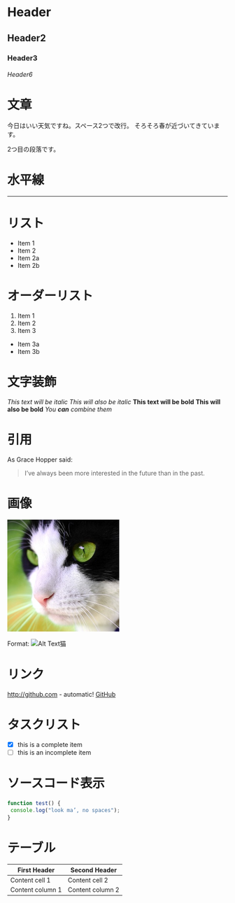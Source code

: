 
# Header
## Header2
### Header3
###### Header6

# 文章
今日はいい天気ですね。スペース2つで改行。
そろそろ春が近づいてきています。

2つ目の段落です。

# 水平線
---

# リスト
* Item 1
* Item 2
 * Item 2a
 * Item 2b

# オーダーリスト
 1. Item 1
 2. Item 2
 3. Item 3
  * Item 3a
  * Item 3b

# 文字装飾
*This text will be italic*
_This will also be italic_
**This text will be bold**
__This will also be bold__
*You **can** combine them*


# 引用
As Grace Hopper said:
> I’ve always been more interested
> in the future than in the past.


# 画像
![GreenEye猫](./images/greeneyecat.jpg)

Format: ![Alt Text猫](https://upload.wikimedia.org/wikipedia/commons/e/e0/2016-06-12_Orange_and_white_tabby_cat_born_in_2016_%E8%8C%B6%E3%83%88%E3%83%A9%E7%99%BD%E3%81%AD%E3%81%93%E5%AD%90%E7%8C%AB_2016%E5%B9%B4%E7%94%9F%E3%81%BE%E3%82%8C_DSCF6403%E2%98%86%E5%BD%A1.jpg)

# リンク
http://github.com - automatic!
[GitHub](http://github.com)

# タスクリスト
- [x] this is a complete item
- [ ] this is an incomplete item

# ソースコード表示
```javascript
function test() {
 console.log("look ma’, no spaces");
}
```

# テーブル
|First Header|Second Header
|--|--
|Content cell 1|Content cell 2
|Content column 1|Content column 2
